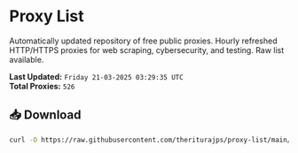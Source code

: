 # Proxy List

Automatically updated repository of free public proxies. Hourly refreshed HTTP/HTTPS proxies for web scraping, cybersecurity, and testing. Raw list available.

**Last Updated:** `Friday 21-03-2025 03:29:35 UTC`  
**Total Proxies:** `526`

## 📥 Download
```bash
curl -O https://raw.githubusercontent.com/theriturajps/proxy-list/main/proxies.txt
